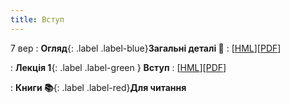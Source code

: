 ```yaml
---
title: Вступ
---
```


7 вер
: **Огляд**{: .label .label-blue}**Загальні деталі 👋**
  : [[HML](https://ykochura.github.io/rl-kpi/?p=course-syllabus.md#1)][[PDF](https://ykochura.github.io/rl-kpi/pdf/course-syllabus.pdf)]

: **Лекція 1**{: .label .label-green } **Вступ**
  : [[HML](https://ykochura.github.io/rl-kpi/?p=lecture1.md#1)][[PDF](https://ykochura.github.io/rl-kpi/pdf/lec1.pdf)]

: **Книги 📚**{: .label .label-red}**Для читання**
  <!-- : PMPP Ch. 1, pp. 1-18 <br> PHPC Ch. 1, pp. 1-34 -->